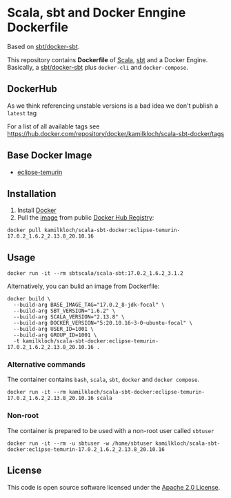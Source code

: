 # Scala, sbt and Docker Enngine Dockerfile

Based on [sbt/docker-sbt](https://github.com/sbt/docker-sbt).

This repository contains **Dockerfile** of [Scala](http://www.scala-lang.org), [sbt](http://www.scala-sbt.org) and a Docker Engine.
Basically, a [sbt/docker-sbt](https://github.com/sbt/docker-sbt) plus `docker-cli` and `docker-compose`.

## DockerHub

As we think referencing unstable versions is a bad idea we don't publish a `latest` tag

For a list of all available tags see https://hub.docker.com/repository/docker/kamilkloch/scala-sbt-docker/tags

## Base Docker Image ##

* [eclipse-temurin](https://hub.docker.com/_/eclipse-temurin)


## Installation ##

1. Install [Docker](https://www.docker.com)
2. Pull the [image](https://hub.docker.com/repository/docker/kamilkloch/scala-sbt-docker) from public [Docker Hub Registry](https://registry.hub.docker.com):
```
docker pull kamilkloch/scala-sbt-docker:eclipse-temurin-17.0.2_1.6.2_2.13.8_20.10.16
```


## Usage ##

```
docker run -it --rm sbtscala/scala-sbt:17.0.2_1.6.2_3.1.2
```

Alternatively, you can bulid an image from Dockerfile:

```
docker build \
  --build-arg BASE_IMAGE_TAG="17.0.2_8-jdk-focal" \
  --build-arg SBT_VERSION="1.6.2" \
  --build-arg SCALA_VERSION="2.13.8" \
  --build-arg DOCKER_VERSION="5:20.10.16~3-0~ubuntu-focal" \
  --build-arg USER_ID=1001 \
  --build-arg GROUP_ID=1001 \
  -t kamilkloch/scala-sbt-docker:eclipse-temurin-17.0.2_1.6.2_2.13.8_20.10.16 .
```


### Alternative commands ###
The container contains `bash`, `scala`, `sbt`, `docker` and `docker compose`.

```
docker run -it --rm kamilkloch/scala-sbt-docker:eclipse-temurin-17.0.2_1.6.2_2.13.8_20.10.16 scala
```

### Non-root ###
The container is prepared to be used with a non-root user called `sbtuser`

```
docker run -it --rm -u sbtuser -w /home/sbtuser kamilkloch/scala-sbt-docker:eclipse-temurin-17.0.2_1.6.2_2.13.8_20.10.16
```


## License ##

This code is open source software licensed under the [Apache 2.0 License]("http://www.apache.org/licenses/LICENSE-2.0.html").
